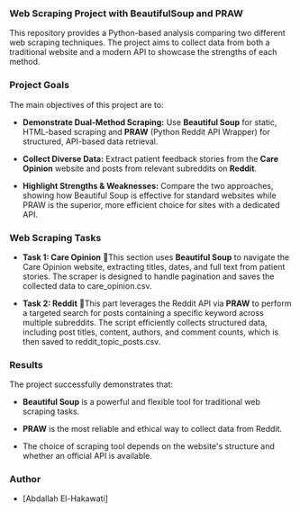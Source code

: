 ### **Web Scraping Project with BeautifulSoup and PRAW**

This repository provides a Python-based analysis comparing two different web scraping techniques. The project aims to collect data from both a traditional website and a modern API to showcase the strengths of each method.

### **Project Goals**

The main objectives of this project are to:

*   **Demonstrate Dual-Method Scraping:** Use **Beautiful Soup** for static, HTML-based scraping and **PRAW** (Python Reddit API Wrapper) for structured, API-based data retrieval.
    
*   **Collect Diverse Data:** Extract patient feedback stories from the **Care Opinion** website and posts from relevant subreddits on **Reddit**.
    
*   **Highlight Strengths & Weaknesses:** Compare the two approaches, showing how Beautiful Soup is effective for standard websites while PRAW is the superior, more efficient choice for sites with a dedicated API.
    

### **Web Scraping Tasks**

*   **Task 1: Care Opinion** 🏥This section uses **Beautiful Soup** to navigate the Care Opinion website, extracting titles, dates, and full text from patient stories. The scraper is designed to handle pagination and saves the collected data to care\_opinion.csv.
    
*   **Task 2: Reddit** 🤖This part leverages the Reddit API via **PRAW** to perform a targeted search for posts containing a specific keyword across multiple subreddits. The script efficiently collects structured data, including post titles, content, authors, and comment counts, which is then saved to reddit\_topic\_posts.csv.
    

### **Results**

The project successfully demonstrates that:

*   **Beautiful Soup** is a powerful and flexible tool for traditional web scraping tasks.
    
*   **PRAW** is the most reliable and ethical way to collect data from Reddit.
    
*   The choice of scraping tool depends on the website's structure and whether an official API is available.
    

### **Author**

*   \[Abdallah El-Hakawati\]
